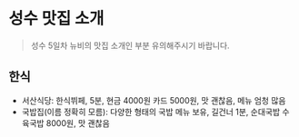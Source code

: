 # 성수 맛집 소개
> 성수 5일차 뉴비의 맛집 소개인 부분 유의해주시기 바랍니다.

## 한식
- 서산식당: 한식뷔페, 5분, 현금 4000원 카드 5000원, 맛 괜찮음, 메뉴 엄청 많음
- 국밥집(이름 정확히 모름): 다양한 형태의 국밥 메뉴 보유, 길건너 1분, 순대국밥 수육국밥 8000원, 맛 괜찮음

